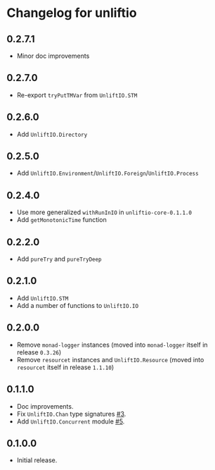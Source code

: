 # Changelog for unliftio

## 0.2.7.1

* Minor doc improvements

## 0.2.7.0

* Re-export `tryPutTMVar` from `UnliftIO.STM`

## 0.2.6.0

* Add `UnliftIO.Directory`

## 0.2.5.0

* Add `UnliftIO.Environment`/`UnliftIO.Foreign`/`UnliftIO.Process`

## 0.2.4.0

* Use more generalized `withRunInIO` in `unliftio-core-0.1.1.0`
* Add `getMonotonicTime` function

## 0.2.2.0

* Add `pureTry` and `pureTryDeep`

## 0.2.1.0

* Add `UnliftIO.STM`
* Add a number of functions to `UnliftIO.IO`

## 0.2.0.0

* Remove `monad-logger` instances (moved into `monad-logger` itself in
  release `0.3.26`)
* Remove `resourcet` instances and `UnliftIO.Resource` (moved into `resourcet`
  itself in release `1.1.10`)

## 0.1.1.0

* Doc improvements.
* Fix `UnliftIO.Chan` type signatures [#3](https://github.com/fpco/unliftio/pull/3).
* Add `UnliftIO.Concurrent` module [#5](https://github.com/fpco/unliftio/pull/5).

## 0.1.0.0

* Initial release.
